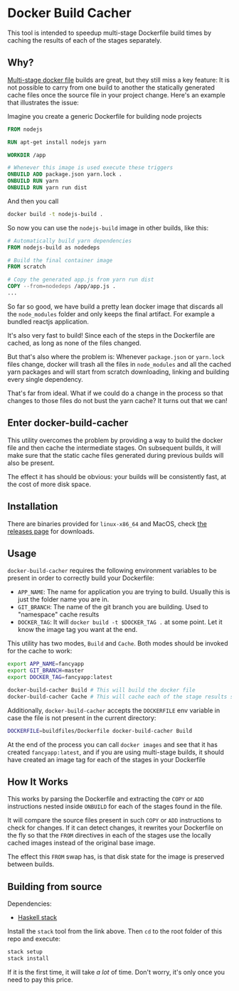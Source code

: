 # Docker Build Cacher

This tool is intended to speedup multi-stage Dockerfile build times by caching the results of each of the
stages separately.

## Why?

[Multi-stage docker file](https://docs.docker.com/engine/userguide/eng-image/multistage-build/) builds are great,
but they still miss a key feature: It is not possible to carry from one build to another the statically generated
cache files once the source file in your project change. Here's an example that illustrates the issue:

Imagine you create a generic Dockerfile for building node projects

```Dockerfile
FROM nodejs

RUN apt-get install nodejs yarn

WORKDIR /app

# Whenever this image is used execute these triggers
ONBUILD ADD package.json yarn.lock .
ONBUILD RUN yarn
ONBUILD RUN yarn run dist
```

And then you call

```bash
docker build -t nodejs-build .
```

So now you can use the `nodejs-build` image in other builds, like this:

```Dockerfile
# Automatically build yarn dependencies
FROM nodejs-build as nodedeps

# Build the final container image
FROM scratch

# Copy the generated app.js from yarn run dist
COPY --from=nodedeps /app/app.js .
...
```

So far so good, we have build a pretty lean docker image that discards all the `node_modules`
folder and only keeps the final artifact. For example a bundled reactjs application.

It's also very fast to build! Since each of the steps in the Dockerfile are cached, as long as
none of the files changed.

But that's also where the problem is: Whenever `package.json` or `yarn.lock` files change, docker
will trash all the files in `node_modules` and all the cached yarn packages and will start from
scratch downloading, linking and building every single dependency.

That's far from ideal. What if we could do a change in the process so that changes to those files
do not bust the yarn cache? It turns out that we can!

## Enter docker-build-cacher

This utility overcomes the problem by providing a way to build the docker file and then cache the
intermediate stages. On subsequent builds, it will make sure that the static cache files generated
during previous builds will also be present.

The effect it has should be obvious: your builds will be consistently fast, at the cost of more disk space.

## Installation

There are binaries provided for `linux-x86_64` and MacOS, check
[the releases page](https://github.com/seatgeek/docker-build-cacher/releases) for downloads.

## Usage

`docker-build-cacher` requires the following environment variables to be present in order to correctly build
your Dockerfile:

* `APP_NAME`: The name for application you are trying to build. Usually this is just the folder name you are in.
* `GIT_BRANCH`: The name of the git branch you are building. Used to "namespace" cache results
* `DOCKER_TAG`: It will `docker build -t $DOCKER_TAG .` at some point. Let it know the image tag you want at the end.

This utility has two modes, `Build` and `Cache`. Both modes should be invoked for the cache to work:

```bash
export APP_NAME=fancyapp
export GIT_BRANCH=master
export DOCKER_TAG=fancyapp:latest

docker-build-cacher Build # This will build the docker file
docker-build-cacher Cache # This will cache each of the stage results separately
```

Additionally, `docker-build-cacher` accepts the `DOCKERFILE` env variable in case the file is not present in the
current directory:

```bash
DOCKERFILE=buildfiles/Dockerfile docker-build-cacher Build
```

At the end of the process you can call `docker images` and see that it has created `fancyapp:latest`, and if you are using
multi-stage builds, it should have created an image tag for each of the stages in your Dockerfile

## How It Works

This works by parsing the Dockerfile and extracting the `COPY` or `ADD` instructions nested inside `ONBUILD` for each of
the stages found in the file.

It will compare the source files present in such `COPY` or `ADD` instructions to check for changes. If it can detect changes,
it rewrites your Dockerfile on the fly so that the `FROM` directives in each of the stages use the locally cached images instead
of the original base image.

The effect this `FROM` swap has, is that disk state for the image is preserved between builds.


## Building from source

Dependencies:

- [Haskell stack](https://docs.haskellstack.org/en/stable/README/#how-to-install)

Install the `stack` tool from the link above. Then `cd` to the root folder of this repo and execute:

```sh
stack setup
stack install
```

If it is the first time, it will take *a lot* of time. Don't worry, it's only once you need to pay this price.
